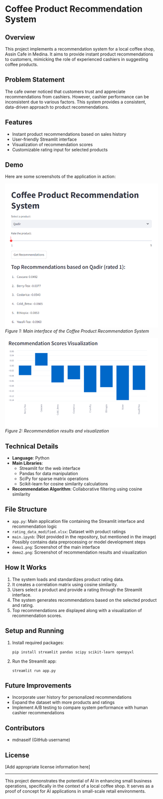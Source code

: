 # Coffee Product Recommendation System

## Overview
This project implements a recommendation system for a local coffee shop, Assin Cafe in Medina. It aims to provide instant product recommendations to customers, mimicking the role of experienced cashiers in suggesting coffee products.

## Problem Statement
The cafe owner noticed that customers trust and appreciate recommendations from cashiers. However, cashier performance can be inconsistent due to various factors. This system provides a consistent, data-driven approach to product recommendations.

## Features
- Instant product recommendations based on sales history
- User-friendly Streamlit interface
- Visualization of recommendation scores
- Customizable rating input for selected products

## Demo
Here are some screenshots of the application in action:

![Demo 1](demo1.png)
*Figure 1: Main interface of the Coffee Product Recommendation System*

![Demo 2](demo2.png)
*Figure 2: Recommendation results and visualization*

## Technical Details
- **Language**: Python
- **Main Libraries**: 
  - Streamlit for the web interface
  - Pandas for data manipulation
  - SciPy for sparse matrix operations
  - Scikit-learn for cosine similarity calculations
- **Recommendation Algorithm**: Collaborative filtering using cosine similarity

## File Structure
- `app.py`: Main application file containing the Streamlit interface and recommendation logic
- `rating_data_modified.xlsx`: Dataset with product ratings
- `main.ipynb`: (Not provided in the repository, but mentioned in the image) Possibly contains data preprocessing or model development steps
- `demo1.png`: Screenshot of the main interface
- `demo2.png`: Screenshot of recommendation results and visualization

## How It Works
1. The system loads and standardizes product rating data.
2. It creates a correlation matrix using cosine similarity.
3. Users select a product and provide a rating through the Streamlit interface.
4. The system generates recommendations based on the selected product and rating.
5. Top recommendations are displayed along with a visualization of recommendation scores.

## Setup and Running
1. Install required packages:
   ```
   pip install streamlit pandas scipy scikit-learn openpyxl
   ```
2. Run the Streamlit app:
   ```
   streamlit run app.py
   ```

## Future Improvements
- Incorporate user history for personalized recommendations
- Expand the dataset with more products and ratings
- Implement A/B testing to compare system performance with human cashier recommendations

## Contributors
- mdnaseif (GitHub username)

## License
[Add appropriate license information here]

---

This project demonstrates the potential of AI in enhancing small business operations, specifically in the context of a local coffee shop. It serves as a proof of concept for AI applications in small-scale retail environments.
